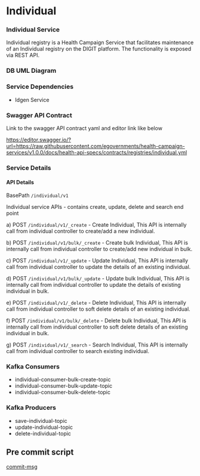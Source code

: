 # Individual

### Individual Service
Individual registry is a Health Campaign Service that facilitates maintenance of an Individual registry on the DIGIT platform. The functionality is exposed via REST API.

### DB UML Diagram

[//]: # (<img src="/Users/menkagorakhapuriya/Documents/Health campaign/health-campaign-services/health-services/individual/individual-uml-diagram.png"/>)

### Service Dependencies
- Idgen Service

### Swagger API Contract
Link to the swagger API contract yaml and editor link like below

https://editor.swagger.io/?url=https://raw.githubusercontent.com/egovernments/health-campaign-services/v1.0.0/docs/health-api-specs/contracts/registries/individual.yml

### Service Details

#### API Details
BasePath `/individual/v1`

Individual service APIs - contains create, update, delete and search end point

a) POST `/individual/v1/_create` - Create Individual, This API is internally call from individual controller to create/add a new individual.

b) POST `/individual/v1/bulk/_create` - Create bulk Individual, This API is internally call from individual controller to create/add new individual in bulk.

c) POST `/individual/v1/_update` - Update Individual, This API is internally call from individual controller to update the details of an existing individual.

d) POST `/individual/v1/bulk/_update` - Update bulk Individual, This API is internally call from individual controller to update the details of existing individual in bulk.

e) POST `/individual/v1/_delete` - Delete Individual, This API is internally call from individual controller to soft delete details of an existing individual.

f) POST `/individual/v1/bulk/_delete` - Delete bulk Individual, This API is internally call from individual controller to soft delete details of an existing individual in bulk.

g) POST `/individual/v1/_search` - Search Individual, This API is internally call from individual controller to search existing individual.


### Kafka Consumers

- individual-consumer-bulk-create-topic
- individual-consumer-bulk-update-topic
- individual-consumer-bulk-delete-topic

### Kafka Producers

- save-individual-topic
- update-individual-topic
- delete-individual-topic

## Pre commit script

[commit-msg](https://gist.github.com/jayantp-egov/14f55deb344f1648503c6be7e580fa12)